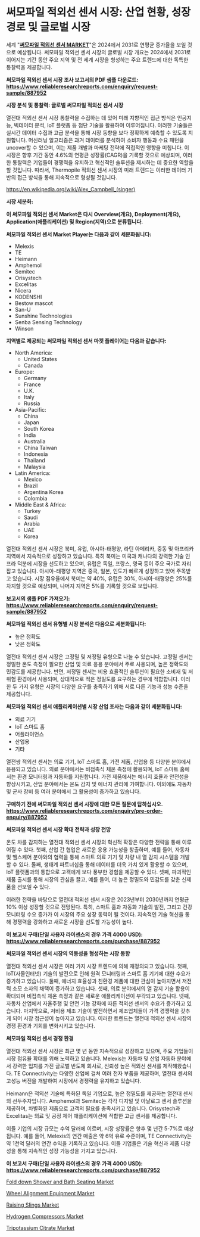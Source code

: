 <p><h1>써모파일 적외선 센서 시장: 산업 현황, 성장 경로 및 글로벌 시장</h1></p><p>세계 "<strong><a href="https://www.reliableresearchreports.com/thermopile-infrared-sensor-r887952?utm_campaign=105&utm_medium=8&utm_source=Github&utm_content=ia&utm_term=11112024&utm_id=thermopile-infrared-sensor">써모파일 적외선 센서 MARKET</a></strong>"은 2024에서 2031로 연평균 증가율을 보일 것으로 예상됩니다. 써모파일 적외선 센서 시장의 글로벌 시장 개요는 2024에서 2031로 이어지는 기간 동안 주요 지역 및 전 세계 시장을 형성하는 주요 트렌드에 대한 독특한 통찰력을 제공합니다.</p>
<p><strong>써모파일 적외선 센서 시장 조사 보고서의 PDF 샘플 다운로드: <a href="https://www.reliableresearchreports.com/enquiry/request-sample/887952?utm_campaign=105&utm_medium=8&utm_source=Github&utm_content=ia&utm_term=11112024&utm_id=thermopile-infrared-sensor">https://www.reliableresearchreports.com/enquiry/request-sample/887952</a></strong></p>
<p><strong>시장 분석 및 통찰력: 글로벌 써모파일 적외선 센서 시장</strong></p>
<p><p>열전대 적외선 센서 시장 통찰력을 수집하는 데 있어 미래 지향적인 접근 방식은 인공지능, 빅데이터 분석, IoT 플랫폼 등 첨단 기술을 활용하여 이루어집니다. 이러한 기술들은 실시간 데이터 수집과 고급 분석을 통해 시장 동향을 보다 정확하게 예측할 수 있도록 지원합니다. 머신러닝 알고리즘은 과거 데이터를 분석하여 소비자 행동과 수요 패턴을 uncover할 수 있으며, 이는 제품 개발과 마케팅 전략에 직접적인 영향을 미칩니다. 이 시장은 향후 기간 동안 4.6%의 연평균 성장률(CAGR)을 기록할 것으로 예상되며, 이러한 통찰력은 기업들이 경쟁력을 유지하고 혁신적인 솔루션을 제시하는 데 중요한 역할을 할 것입니다. 따라서, Thermopile 적외선 센서 시장의 미래 트렌드는 이러한 데이터 기반의 접근 방식을 통해 지속적으로 형성될 것입니다.</p></p>
<p><a href="%7CAUTHORITHY_DOMAIN_URL%7C?utm_campaign=105&utm_medium=8&utm_source=Github&utm_content=ia&utm_term=11112024&utm_id=thermopile-infrared-sensor">https://en.wikipedia.org/wiki/Alex_Campbell_(singer)</a></p>
<p><strong>시장 세분화:</strong></p>
<p><strong>이 써모파일 적외선 센서 Market은 다시 Overview(개요), Deployment(개요), Application(애플리케이션) 및 Region(지역)으로 분류됩니다.</strong></p>
<p><strong>써모파일 적외선 센서 Market Player는 다음과 같이 세분화됩니다:</strong></p>
<p><ul><li>Melexis</li><li>TE</li><li>Heimann</li><li>Amphemol</li><li>Semitec</li><li>Orisystech</li><li>Excelitas</li><li>Nicera</li><li>KODENSHI</li><li>Bestow mascot</li><li>San-U</li><li>Sunshine Technologies</li><li>Senba Sensing Technology</li><li>Winson</li></ul></p>
<p><strong>지역별로 제공되는 써모파일 적외선 센서 마켓 플레이어는 다음과 같습니다:</strong></p>
<p><ul>
    <li>
        North America:
        <ul>
            <li>United States</li>
            <li>Canada</li>
        </ul>
    </li>
    <li>
        Europe:
        <ul>
            <li>Germany</li>
            <li>France</li>
            <li>U.K.</li>
            <li>Italy</li>
            <li>Russia</li>
        </ul>
    </li>
    <li>
        Asia-Pacific:
        <ul>
            <li>China</li>
            <li>Japan</li>
            <li>South Korea</li>
            <li>India</li>
            <li>Australia</li>
            <li>China Taiwan</li>
            <li>Indonesia</li>
            <li>Thailand</li>
            <li>Malaysia</li>
        </ul>
    </li>
    <li>
        Latin America:
        <ul>
            <li>Mexico</li>
            <li>Brazil</li>
            <li>Argentina Korea</li>
            <li>Colombia</li>
        </ul>
    </li>
    <li>
        Middle East & Africa:
        <ul>
            <li>Turkey</li>
            <li>Saudi</li>
            <li>Arabia</li>
            <li>UAE</li>
            <li>Korea</li>
        </ul>
    </li>
    </ul></p>
<p><p>열전대 적외선 센서 시장은 북미, 유럽, 아시아-태평양, 라틴 아메리카, 중동 및 아프리카 지역에서 지속적으로 성장하고 있습니다. 특히 북미는 미국과 캐나다의 강력한 기술 인프라 덕분에 시장을 선도하고 있으며, 유럽은 독일, 프랑스, 영국 등이 주요 국가로 자리 잡고 있습니다. 아시아-태평양 지역은 중국, 일본, 인도가 빠르게 성장하고 있어 주목받고 있습니다. 시장 점유율에서 북미는 약 40%, 유럽은 30%, 아시아-태평양은 25%를 차지할 것으로 예상되며, 나머지 지역은 5%를 기록할 것으로 보입니다.</p></p>
<p><strong>보고서의 샘플 PDF 가져오기: <a href="https://www.reliableresearchreports.com/enquiry/request-sample/887952?utm_campaign=105&utm_medium=8&utm_source=Github&utm_content=ia&utm_term=11112024&utm_id=thermopile-infrared-sensor">https://www.reliableresearchreports.com/enquiry/request-sample/887952</a></strong></p>
<p><strong>써모파일 적외선 센서 유형별 시장 분석은 다음으로 세분화됩니다:</strong></p>
<p><ul><li>높은 정확도</li><li>낮은 정확도</li></ul></p>
<p><p>열전대 적외선 센서 시장은 고정밀 및 저정밀 유형으로 나눌 수 있습니다. 고정밀 센서는 정밀한 온도 측정이 필요한 산업 및 의료 응용 분야에서 주로 사용되며, 높은 정확도와 민감도를 제공합니다. 반면, 저정밀 센서는 비용 효율적인 솔루션이 필요한 소비재 및 저위험 환경에서 사용되며, 상대적으로 적은 정밀도를 요구하는 경우에 적합합니다. 이러한 두 가지 유형은 시장의 다양한 요구를 충족하기 위해 서로 다른 기능과 성능 수준을 제공합니다.</p></p>
<p><strong>써모파일 적외선 센서 애플리케이션별 시장 산업 조사는 다음과 같이 세분화됩니다:</strong></p>
<p><ul><li>의료 기기</li><li>IoT 스마트 홈</li><li>어플라이언스</li><li>산업용</li><li>기타</li></ul></p>
<p><p>열전쌍 적외선 센서는 의료 기기, IoT 스마트 홈, 가전 제품, 산업용 등 다양한 분야에서 응용되고 있습니다. 의료 분야에서는 비접촉식 체온 측정에 활용되며, IoT 스마트 홈에서는 환경 모니터링과 자동화를 지원합니다. 가전 제품에서는 에너지 효율과 안전성을 향상시키고, 산업 분야에서는 온도 감지 및 에너지 관리에 기여합니다. 이외에도 자동차 및 군사 장비 등 여러 분야에서 그 활용성이 증가하고 있습니다.</p></p>
<p><strong>구매하기 전에 써모파일 적외선 센서 시장에 대한 모든 질문에 답하십시오. <a href="https://www.reliableresearchreports.com/enquiry/pre-order-enquiry/887952?utm_campaign=105&utm_medium=8&utm_source=Github&utm_content=ia&utm_term=11112024&utm_id=thermopile-infrared-sensor">https://www.reliableresearchreports.com/enquiry/pre-order-enquiry/887952</a></strong></p>
<p><strong>써모파일 적외선 센서 시장 확대 전략과 성장 전망</strong></p>
<p><p>온도 차를 감지하는 열전대 적외선 센서 시장의 혁신적 확장은 다양한 전략을 통해 이루어질 수 있다. 첫째, 산업 간 협업은 새로운 응용 가능성을 창출하며, 예를 들어, 자동차 및 헬스케어 분야와의 협력을 통해 스마트 의료 기기 및 차량 내 열 감지 시스템을 개발할 수 있다. 둘째, 생태계 파트너십을 통해 데이터를 더욱 가치 있게 활용할 수 있으며, IoT 플랫폼과의 통합으로 고객에게 보다 풍부한 경험을 제공할 수 있다. 셋째, 파괴적인 제품 출시를 통해 시장의 관심을 끌고, 예를 들어, 더 높은 정밀도와 민감도를 갖춘 신제품을 선보일 수 있다.</p><p>이러한 전략을 바탕으로 열전대 적외선 센서 시장은 2023년부터 2030년까지 연평균 10% 이상 성장할 것으로 전망된다. 특히, 스마트 홈과 자동화 기술의 발전, 그리고 건강 모니터링 수요 증가가 이 시장의 주요 성장 동력이 될 것이다. 지속적인 기술 혁신을 통해 경쟁력을 강화하고 새로운 시장을 선도할 가능성이 높다.</p></p>
<p><strong>이 보고서 구매(단일 사용자 라이센스의 경우 가격 4000 USD): <a href="https://www.reliableresearchreports.com/purchase/887952?utm_campaign=105&utm_medium=8&utm_source=Github&utm_content=ia&utm_term=11112024&utm_id=thermopile-infrared-sensor">https://www.reliableresearchreports.com/purchase/887952</a></strong></p>
<p><strong>써모파일 적외선 센서 시장의 역동성을 형성하는 시장 동향</strong></p>
<p><p>열전대 적외선 센서 시장은 여러 가지 시장 트렌드에 의해 재정의되고 있습니다. 첫째, IoT(사물인터넷) 기술의 발전으로 인해 원격 모니터링과 스마트 홈 기기에 대한 수요가 증가하고 있습니다. 둘째, 에너지 효율성과 친환경 제품에 대한 관심이 높아지면서 저전력 소모 소자의 채택이 증가하고 있습니다. 셋째, 의료 분야에서의 열 감지 기술 활용이 확대되며 비접촉식 체온 측정과 같은 새로운 애플리케이션이 부각되고 있습니다. 넷째, 자동차 산업에서 자율주행 및 안전 기능 강화에 따른 적외선 센서의 수요가 증가하고 있습니다. 마지막으로, 저비용 제조 기술이 발전하면서 제조업체들이 가격 경쟁력을 갖추게 되어 시장 접근성이 높아지고 있습니다. 이러한 트렌드는 열전대 적외선 센서 시장의 경쟁 환경과 기회를 변화시키고 있습니다.</p></p>
<p><strong>써모파일 적외선 센서 경쟁 환경</strong></p>
<p><p>열전대 적외선 센서 시장은 최근 몇 년 동안 지속적으로 성장하고 있으며, 주요 기업들이 시장 점유율 확대를 위해 노력하고 있습니다. Melexis는 자동차 및 산업 자동화 분야에서 강력한 입지를 가진 글로벌 반도체 회사로, 신뢰성 높은 적외선 센서를 제작해왔습니다. TE Connectivity는 다양한 산업에 걸쳐 여러 전자 부품을 제공하며, 열전대 센서의 고성능 버전을 개발하여 시장에서 경쟁력을 유지하고 있습니다.</p><p>Heimann은 적외선 기술에 특화된 독일 기업으로, 높은 정밀도를 제공하는 열전대 센서의 선두주자입니다. Amphemol과 Semitec는 각각 디지털 및 아날로그 센서 솔루션을 제공하며, 차별화된 제품으로 고객의 필요를 충족시키고 있습니다. Orisystech과 Excelitas는 의료 및 공정 제어 애플리케이션에 적합한 고급 센서를 제공합니다.</p><p>이들 기업의 시장 규모는 수억 달러에 이르며, 시장 성장률은 향후 몇 년간 5-7%로 예상됩니다. 예를 들어, Melexis의 연간 매출은 약 6억 유로 수준이며, TE Connectivity는 약 1천억 달러의 연간 수익을 기록하고 있습니다. 이들 기업들은 기술 혁신과 제품 다양성을 통해 지속적인 성장 가능성을 가지고 있습니다.</p></p>
<p><strong>이 보고서 구매(단일 사용자 라이센스의 경우 가격 4000 USD): <a href="https://www.reliableresearchreports.com/purchase/887952?utm_campaign=105&utm_medium=8&utm_source=Github&utm_content=ia&utm_term=11112024&utm_id=thermopile-infrared-sensor">https://www.reliableresearchreports.com/purchase/887952</a></strong></p>
<p><p><a href="https://issuu.com/reportprime-2/docs/fold-down-shower-and-bath-seating-m_6554299e31173a?utm_campaign=105&utm_medium=8&utm_source=Github&utm_content=ia&utm_term=11112024&utm_id=thermopile-infrared-sensor">Fold down Shower and Bath Seating Market</a></p><p><a href="https://www.linkedin.com/pulse/global-wheel-alignment-equipment-market-trends-innovations-env0f?utm_campaign=105&utm_medium=8&utm_source=Github&utm_content=ia&utm_term=11112024&utm_id=thermopile-infrared-sensor">Wheel Alignment Equipment Market</a></p><p><a href="https://issuu.com/reportprime-2/docs/raising-slings-market-size-2030.ppt_83f7c15ebba6bf?utm_campaign=105&utm_medium=8&utm_source=Github&utm_content=ia&utm_term=11112024&utm_id=thermopile-infrared-sensor">Raising Slings Market</a></p><p><a href="https://www.linkedin.com/pulse/global-hydrogen-compressors-market-forecast-2024-2031-nme2f?utm_campaign=105&utm_medium=8&utm_source=Github&utm_content=ia&utm_term=11112024&utm_id=thermopile-infrared-sensor">Hydrogen Compressors Market</a></p><p><a href="https://github.com/JamesCox407/Market-Research-Report-List-1/blob/main/tripotassium-citrate-market.md?utm_campaign=105&utm_medium=8&utm_source=Github&utm_content=ia&utm_term=11112024&utm_id=thermopile-infrared-sensor">Tripotassium Citrate Market</a></p></p>